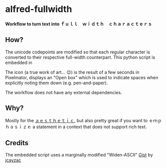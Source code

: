# alfred-fullwidth
#### Workflow to turn text into ｆｕｌｌ　ｗｉｄｔｈ　ｃｈａｒａｃｔｅｒｓ

## How?
The unicode codepoints are modified so that each regular character is converted to their respective full-width counterpart. This python script is embedded in

The icon (a true work of art... 😉) is the result of a few seconds in Pixelmator, displays an "Open box" which is used to indicate spaces when explicitly noting them down (e.g. pen-and-paper).

The workflow does not have any external dependencies.

## Why?
Mostly for the [ａｅｓｔｈｅｔｉｃ](http://knowyourmeme.com/memes/aesthetic), but also pretty great if you want to ｅｍｐｈａｓｉｚｅ a statement in a context that does not support rich text.

## Credits
The embedded script uses a marginally modified "Widen-ASCII" [Gist](https://gist.github.com/jcayzac/1485005) by [jcayzac](https://github.com/jcayzac)

